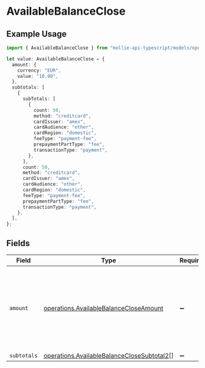 # AvailableBalanceClose

## Example Usage

```typescript
import { AvailableBalanceClose } from "mollie-api-typescript/models/operations";

let value: AvailableBalanceClose = {
  amount: {
    currency: "EUR",
    value: "10.00",
  },
  subtotals: [
    {
      subTotals: [
        {
          count: 50,
          method: "creditcard",
          cardIssuer: "amex",
          cardAudience: "other",
          cardRegion: "domestic",
          feeType: "payment-fee",
          prepaymentPartType: "fee",
          transactionType: "payment",
        },
      ],
      count: 50,
      method: "creditcard",
      cardIssuer: "amex",
      cardAudience: "other",
      cardRegion: "domestic",
      feeType: "payment-fee",
      prepaymentPartType: "fee",
      transactionType: "payment",
    },
  ],
};
```

## Fields

| Field                                                                                                    | Type                                                                                                     | Required                                                                                                 | Description                                                                                              |
| -------------------------------------------------------------------------------------------------------- | -------------------------------------------------------------------------------------------------------- | -------------------------------------------------------------------------------------------------------- | -------------------------------------------------------------------------------------------------------- |
| `amount`                                                                                                 | [operations.AvailableBalanceCloseAmount](../../models/operations/availablebalancecloseamount.md)         | :heavy_minus_sign:                                                                                       | In v2 endpoints, monetary amounts are represented as objects with a `currency` and `value` field.        |
| `subtotals`                                                                                              | [operations.AvailableBalanceCloseSubtotal2](../../models/operations/availablebalanceclosesubtotal2.md)[] | :heavy_minus_sign:                                                                                       | N/A                                                                                                      |